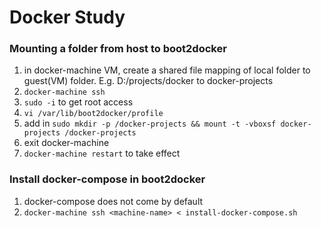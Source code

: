 # Docker Study
### Mounting a folder from host to boot2docker
1. in docker-machine VM, create a shared file mapping of local folder to guest(VM) folder. E.g. D:/projects/docker to docker-projects
2. `docker-machine ssh`
3. `sudo -i` to get root access
4. `vi /var/lib/boot2docker/profile`
5. add in `sudo mkdir -p /docker-projects && mount -t -vboxsf docker-projects /docker-projects`
6. exit docker-machine
7. `docker-machine restart` to take effect

### Install docker-compose in boot2docker
1. docker-compose does not come by default
2. `docker-machine ssh <machine-name> < install-docker-compose.sh`